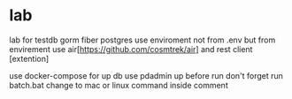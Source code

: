 # lab

lab for testdb gorm fiber postgres use enviroment not from .env but from envirement
use air[https://github.com/cosmtrek/air] and rest client [extention]

use docker-compose for up db use pdadmin
up before run
don't forget run batch.bat change to mac or linux command inside comment
